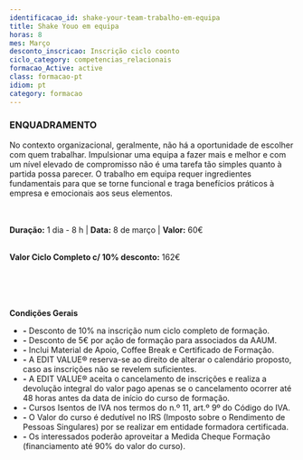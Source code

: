 ```yaml
---
identificacao_id: shake-your-team-trabalho-em-equipa
title: Shake Youo em equipa
horas: 8
mes: Março
desconto_inscricao: Inscrição ciclo coonto
ciclo_category: competencias_relacionais
formacao_Active: active
class: formacao-pt
idiom: pt
category: formacao
---
```



### **ENQUADRAMENTO**

No contexto organizacional, geralmente, não há a oportunidade de escolher com quem trabalhar. Impulsionar uma equipa a fazer mais e melhor e com um nível elevado de compromisso não é uma tarefa tão simples quanto à partida possa parecer. O trabalho em equipa requer ingredientes fundamentais para que se torne funcional e traga benefícios práticos à empresa e emocionais aos seus elementos.<br><br><br>

 

**Duração:** 1 dia - 8 h  \|  **Data:** 8 de março  \|  **Valor:** 60€<br><br>

 

**Valor Ciclo Completo c/ 10% desconto:** 162€<br><br><br><br><br>

**Condições Gerais**

+ **\-** Desconto de 10% na inscrição num ciclo completo de formação.
+ **\-** Desconto de 5€ por ação de formação para associados da AAUM.
+ **\-** Inclui Material de Apoio, Coffee Break e Certificado de Formação.
+ **\-** A EDIT VALUE® reserva-se ao direito de alterar o calendário proposto, caso as inscrições não se revelem suficientes.
+ **\-** A EDIT VALUE® aceita o cancelamento de inscrições e realiza a devolução integral do valor pago apenas se o cancelamento ocorrer até 48 horas antes da data de início do curso de formação.
+ **\-** Cursos Isentos de IVA nos termos do n.º 11, art.º 9º do Código do IVA.
+ **\-** O Valor do curso é dedutível no IRS (Imposto sobre o Rendimento de Pessoas Singulares) por se realizar em entidade formadora certificada.
+ **\-** Os interessados poderão aproveitar a Medida Cheque Formação (financiamento até 90% do valor do curso).
